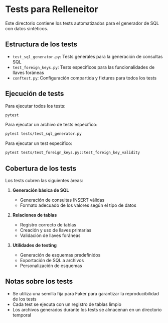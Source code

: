 # Tests para Relleneitor

Este directorio contiene los tests automatizados para el generador de SQL con datos sintéticos.

## Estructura de los tests

- `test_sql_generator.py`: Tests generales para la generación de consultas SQL
- `test_foreign_keys.py`: Tests específicos para las funcionalidades de llaves foráneas
- `conftest.py`: Configuración compartida y fixtures para todos los tests

## Ejecución de tests

Para ejecutar todos los tests:

```bash
pytest
```

Para ejecutar un archivo de tests específico:

```bash
pytest tests/test_sql_generator.py
```

Para ejecutar un test específico:

```bash
pytest tests/test_foreign_keys.py::test_foreign_key_validity
```

## Cobertura de los tests

Los tests cubren las siguientes áreas:

1. **Generación básica de SQL**
   - Generación de consultas INSERT válidas
   - Formato adecuado de los valores según el tipo de datos

2. **Relaciones de tablas**
   - Registro correcto de tablas
   - Creación y uso de llaves primarias
   - Validación de llaves foráneas

3. **Utilidades de testing**
   - Generación de esquemas predefinidos
   - Exportación de SQL a archivos
   - Personalización de esquemas

## Notas sobre los tests

- Se utiliza una semilla fija para Faker para garantizar la reproducibilidad de los tests
- Cada test se ejecuta con un registro de tablas limpio
- Los archivos generados durante los tests se almacenan en un directorio temporal 